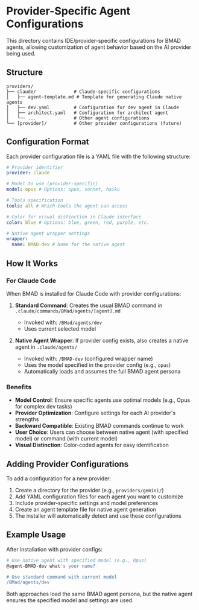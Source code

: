 # Provider-Specific Agent Configurations

This directory contains IDE/provider-specific configurations for BMAD agents, allowing customization of agent behavior based on the AI provider being used.

## Structure

```
providers/
├── claude/              # Claude-specific configurations
│   ├── agent-template.md # Template for generating Claude native agents
│   ├── dev.yaml         # Configuration for dev agent in Claude
│   ├── architect.yaml   # Configuration for architect agent
│   └── ...              # Other agent configurations
└── [provider]/          # Other provider configurations (future)
```

## Configuration Format

Each provider configuration file is a YAML file with the following structure:

```yaml
# Provider identifier
provider: claude

# Model to use (provider-specific)
model: opus # Options: opus, sonnet, haiku

# Tools specification
tools: all # Which tools the agent can access

# Color for visual distinction in Claude interface
color: blue # Options: blue, green, red, purple, etc.

# Native agent wrapper settings
wrapper:
  name: BMAD-dev # Name for the native agent
```

## How It Works

### For Claude Code

When BMAD is installed for Claude Code with provider configurations:

1. **Standard Command**: Creates the usual BMAD command in `.claude/commands/BMad/agents/[agent].md`
   - Invoked with: `/BMad/agents/dev`
   - Uses current selected model

2. **Native Agent Wrapper**: If provider config exists, also creates a native agent in `.claude/agents/`
   - Invoked with: `/BMAD-dev` (configured wrapper name)
   - Uses the model specified in the provider config (e.g., `opus`)
   - Automatically loads and assumes the full BMAD agent persona

### Benefits

- **Model Control**: Ensure specific agents use optimal models (e.g., Opus for complex dev tasks)
- **Provider Optimization**: Configure settings for each AI provider's strengths
- **Backward Compatible**: Existing BMAD commands continue to work
- **User Choice**: Users can choose between native agent (with specified model) or command (with current model)
- **Visual Distinction**: Color-coded agents for easy identification

## Adding Provider Configurations

To add a configuration for a new provider:

1. Create a directory for the provider (e.g., `providers/gemini/`)
2. Add YAML configuration files for each agent you want to customize
3. Include provider-specific settings and model preferences
4. Create an agent template file for native agent generation
5. The installer will automatically detect and use these configurations

## Example Usage

After installation with provider configs:

```bash
# Use native agent with specified model (e.g., Opus)
@agent-BMAD-dev what's your name?

# Use standard command with current model
/BMad/agents/dev
```

Both approaches load the same BMAD agent persona, but the native agent ensures the specified model and settings are used.
